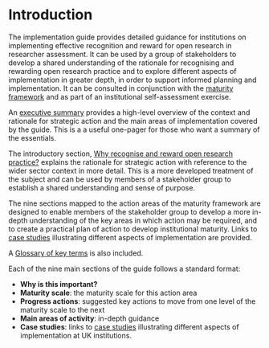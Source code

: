 # Introduction

The implementation guide provides detailed guidance for institutions on implementing effective recognition and reward for open research in researcher assessment. It can be used by a group of stakeholders to develop a shared understanding of the rationale for recognising and rewarding open research practice and to explore different aspects of implementation in greater depth, in order to support informed planning and implementation. It can be consulted in conjunction with the [maturity framework](https://recognition.ukrn-openresearch.ac.uk/maturity-framework.html) and as part of an institutional self-assessment exercise.

An [executive summary](https://recognition.ukrn-openresearch.ac.uk/guide-summary.html) provides a high-level overview of the context and rationale for strategic action and the main areas of implementation covered by the guide. This is a a useful one-pager for those who want a summary of the essentials.

The introductory section, [Why recognise and reward open research practice?](https://recognition.ukrn-openresearch.ac.uk/guide-intro.html) explains the rationale for strategic action with reference to the wider sector context in more detail. This is a more developed treatment of the subject and can be used by members of a stakeholder group to establish a shared understanding and sense of purpose.

The nine sections mapped to the action areas of the maturity framework are designed to enable members of the stakeholder group to develop a more in-depth understanding of the key areas in which action may be required, and to create a practical plan of action to develop institutional maturity. Links to [case studies](https://recognition.ukrn-openresearch.ac.uk/case-studies.html) illustrating different aspects of implementation are provided. 

A [Glossary of key terms](https://recognition.ukrn-openresearch.ac.uk/glossary.html) is also included.

Each of the nine main sections of the guide follows a standard format:

- **Why is this important?**
- **Maturity scale**: the maturity scale for this action area
- **Progress actions**: suggested key actions to move from one level of the maturity scale to the next
- **Main areas of activity**: in-depth guidance
- **Case studies**: links to [case studies](https://recognition.ukrn-openresearch.ac.uk/case-studies.html) illustrating different aspects of implementation at UK institutions.


